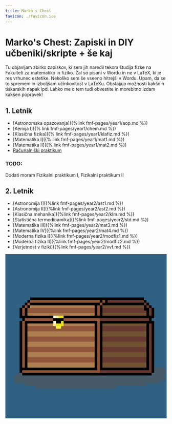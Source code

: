 ```yaml
---
title: Marko's Chest
favicon: ./favicon.ico
---
```

# Marko's Chest: Zapiski in DIY učbeniki/skripte + še kaj
Tu objavljam zbirko zapiskov, ki sem jih naredil tekom študija fizke na Fakulteti za matematiko in fiziko. Žal so pisani v Wordu in ne v LaTeX, ki je res vrhunec estetike. Nekoliko sem še vseeno hitrejši v Wordu. Upam, da se to spremeni in izboljšam učinkovitost v LaTeXu. Obstajajo možnosti kakšnih tiskarskih napak ipd. Lahko me o tem tudi obvestite in morebitno izdam kakšen popravek!

## 1. Letnik
* [Astronomska opazovanja]({%link fmf-pages/year1/aop.md %})
* [Kemija I]({% link fmf-pages/year1/chem.md %})
* [Klasična fizika]({% link fmf-pages/year1/klafiz.md %})
* [Matematika I]({% link fmf-pages/year1/mat1.md %})
* [Matematika II]({% link fmf-pages/year1/mat2.md %})
* [Računalniški praktikum](https://github.com/pengu5055/RacunalniskiPraktikum)

### TODO:
Dodati moram Fizikalni praktikum I, Fizikalni praktikum II

## 2. Letnik
* [Astronomija I]({%link fmf-pages/year2/ast1.md %})
* [Astronomija II]({%link fmf-pages/year2/ast2.md %})
* [Klasična mehanika]({%link fmf-pages/year2/klm.md %})
* [Statistična termodinamika]({%link fmf-pages/year2/std.md %})
* [Matematika III]({%link fmf-pages/year2/mat3.md %})
* [Matematika IV]({%link fmf-pages/year2/mat4.md %})
* [Moderna fizika I]({%link fmf-pages/year2/modfiz1.md %})
* [Moderna fizika II]({%link fmf-pages/year2/modfiz2.md %})
* [Verjetnost v fiziki]({%link fmf-pages/year2/vvf.md %})

![Chest of work](./chest.png)
